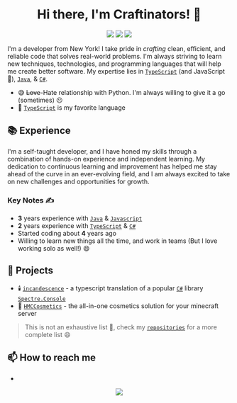 <h1 align="center"> Hi there, I'm Craftinators! 👋</h1> 

<p align="center">
  <img src="https://komarev.com/ghpvc/?username=Craftinators&style=for-the-badge&color=af3a03&label=Views" />
  <img src="https://komarev.com/ghpvc/?username=Craftinators&style=for-the-badge&color=427b58&label=Views" />
  <img src="https://komarev.com/ghpvc/?username=Craftinators&style=for-the-badge&color=b57614&label=Views" />
</p>

I'm a developer from New York! I take pride in *crafting* clean, efficient, and reliable code that solves real-world problems. I'm always striving to learn new techniques, technologies, and programming languages that will help me create better software. My expertise lies in [`TypeScript`](https://www.typescriptlang.org/) (and JavaScript 👀), [`Java`](https://www.java.com/en/download/help/whatis_java.html), & [`C#`](https://learn.microsoft.com/en-us/dotnet/csharp/).
- 😅 ~~Love~~-Hate relationship with Python. I'm always willing to give it a go (sometimes) ☹️
- 💙 [`TypeScript`](https://www.typescriptlang.org/) is my favorite language

## 📚 Experience
I'm a self-taught developer, and I have honed my skills through a combination of hands-on experience and independent learning. My dedication to continuous learning and improvement has helped me stay ahead of the curve in an ever-evolving field, and I am always excited to take on new challenges and opportunities for growth.

### Key Notes ✍️
- **3** years experience with [`Java`](https://www.java.com/en/download/help/whatis_java.html) & [`Javascript`](https://www.javascript.com/)
- **2** years experience with [`TypeScript`](https://www.typescriptlang.org/) & [`C#`](https://learn.microsoft.com/en-us/dotnet/csharp/)
- Started coding about **4** years ago
- Willing to learn new things all the time, and work in teams (But I love working solo as well!) 😄

## 🔭 Projects
- 🕯️ [`incandescence`](https://github.com/Craftinators/incandescence) - a typescript translation of a popular [`C#`](https://learn.microsoft.com/en-us/dotnet/csharp/) library [`Spectre.Console`](https://github.com/spectreconsole/spectre.console)
- 🌈 [`HMCCosmetics`](https://github.com/HibiscusMC/HMCCosmetics) - the all-in-one cosmetics solution for your minecraft server
> This is not an exhaustive list 👀, check my [`repositories`](https://github.com/Craftinators?tab=repositories) for a more complete list 😄

## 📫 How to reach me
- 

<p align="center">
  <img src="http://github-readme-streak-stats.herokuapp.com?user=Craftinators&theme=gruvbox-light&border_radius=10" />
</p>
